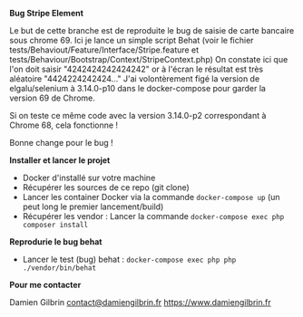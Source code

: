 **Bug Stripe Element**

Le but de cette branche est de reproduite le bug de saisie de carte bancaire sous chrome 69.
Ici je lance un simple script Behat (voir le fichier tests/Behaviout/Feature/Interface/Stripe.feature et tests/Behaviour/Bootstrap/Context/StripeContext.php)
On constate ici que l'on doit saisir "4242424242424242" or à l'écran le résultat est très aléatoire "4424224242424..."
J'ai volontèrement figé la version de elgalu/selenium à 3.14.0-p10 dans le docker-compose pour garder la version 69 de Chrome.

Si on teste ce même code avec la version 3.14.0-p2 correspondant à Chrome 68, cela fonctionne !

Bonne change pour le bug !


**Installer et lancer le projet**

- Docker d'installé sur votre machine
- Récupérer les sources de ce repo (git clone)
- Lancer les container Docker via la commande `docker-compose up` (un peut long le premier lancement/build)
- Récupérer les vendor : Lancer la commande `docker-compose exec php composer install`


**Reprodurie le bug behat**

- Lancer le test (bug) behat : `docker-compose exec php php ./vendor/bin/behat`


**Pour me contacter**

Damien Gilbrin
contact@damiengilbrin.fr
https://www.damiengilbrin.fr
